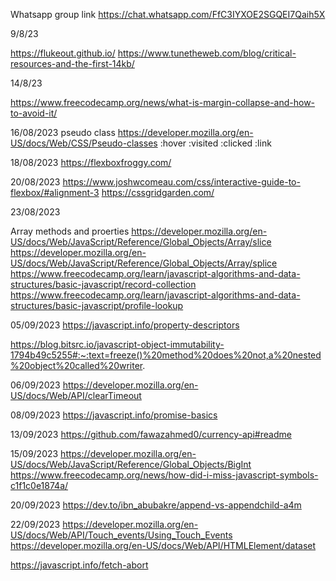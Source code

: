 Whatsapp group link 
https://chat.whatsapp.com/FfC3IYXOE2SGQEI7Qaih5X

9/8/23

https://flukeout.github.io/
https://www.tunetheweb.com/blog/critical-resources-and-the-first-14kb/

14/8/23

https://www.freecodecamp.org/news/what-is-margin-collapse-and-how-to-avoid-it/


16/08/2023
pseudo class
https://developer.mozilla.org/en-US/docs/Web/CSS/Pseudo-classes
:hover :visited :clicked :link

18/08/2023
https://flexboxfroggy.com/

20/08/2023
https://www.joshwcomeau.com/css/interactive-guide-to-flexbox/#alignment-3
https://cssgridgarden.com/

23/08/2023

Array methods and proerties
https://developer.mozilla.org/en-US/docs/Web/JavaScript/Reference/Global_Objects/Array/slice
https://developer.mozilla.org/en-US/docs/Web/JavaScript/Reference/Global_Objects/Array/splice
https://www.freecodecamp.org/learn/javascript-algorithms-and-data-structures/basic-javascript/record-collection
https://www.freecodecamp.org/learn/javascript-algorithms-and-data-structures/basic-javascript/profile-lookup

05/09/2023
https://javascript.info/property-descriptors

https://blog.bitsrc.io/javascript-object-immutability-1794b49c5255#:~:text=freeze()%20method%20does%20not,a%20nested%20object%20called%20writer.

06/09/2023
https://developer.mozilla.org/en-US/docs/Web/API/clearTimeout

08/09/2023
https://javascript.info/promise-basics


13/09/2023
https://github.com/fawazahmed0/currency-api#readme

15/09/2023
https://developer.mozilla.org/en-US/docs/Web/JavaScript/Reference/Global_Objects/BigInt
https://www.freecodecamp.org/news/how-did-i-miss-javascript-symbols-c1f1c0e1874a/

20/09/2023
https://dev.to/ibn_abubakre/append-vs-appendchild-a4m

22/09/2023
https://developer.mozilla.org/en-US/docs/Web/API/Touch_events/Using_Touch_Events
https://developer.mozilla.org/en-US/docs/Web/API/HTMLElement/dataset

https://javascript.info/fetch-abort